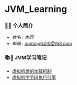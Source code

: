 # JVM_Learning

### 👨‍🎓 个人简介
* *姓名 : 木同*
* *邮箱 : mutong0410@163.com*

### 📚📝 JVM学习笔记
- [虚拟机类的加载机制](https://www.jianshu.com/p/c0ef52dca632)
- [虚拟机字节码执行引擎](https://www.jianshu.com/p/1e4d165801f5)
